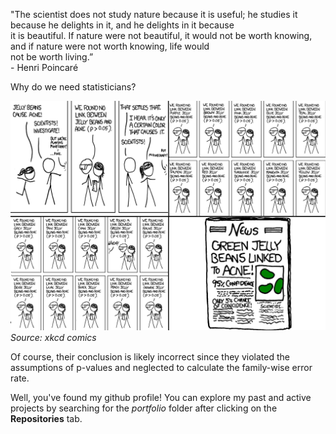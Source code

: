 "The scientist does not study nature because it is useful; he studies it because he delights in it, and he delights in it because     
 it is beautiful. If nature were not beautiful, it would not be worth knowing, and if nature were not worth knowing, life would     
 not be worth living.”   
\- Henri Poincaré

Why do we need statisticians?

![](https://github.com/yossarians/yossarians/blob/main/pval1.png)
*Source: xkcd comics*

Of course, their conclusion is likely incorrect since they violated the assumptions of p-values and neglected to calculate the family-wise error rate.

Well, you've found my github profile! You can explore my past and active projects by searching for the *portfolio* folder after clicking on the **Repositories** tab.
